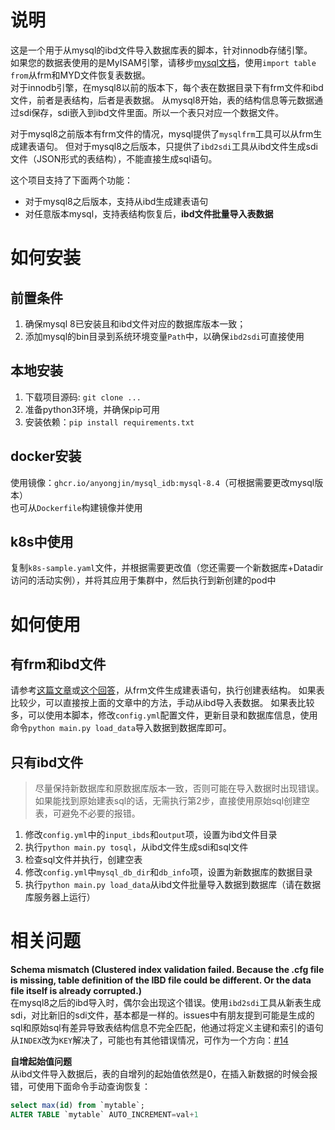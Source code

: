 # 说明
这是一个用于从mysql的ibd文件导入数据库表的脚本，针对innodb存储引擎。  
如果您的数据表使用的是MyISAM引擎，请移步[mysql文档](https://dev.mysql.com/doc/refman/8.0/en/import-table.html)，使用`import table from`从frm和MYD文件恢复表数据。  
对于innodb引擎，在mysql8以前的版本下，每个表在数据目录下有frm文件和ibd文件，前者是表结构，后者是表数据。
从mysql8开始，表的结构信息等元数据通过sdi保存，sdi嵌入到ibd文件里面。所以一个表只对应一个数据文件。  

对于mysql8之前版本有frm文件的情况，mysql提供了`mysqlfrm`工具可以从frm生成建表语句。
但对于mysql8之后版本，只提供了`ibd2sdi`工具从ibd文件生成sdi文件（JSON形式的表结构），不能直接生成sql语句。

这个项目支持了下面两个功能：
* 对于mysql8之后版本，支持从ibd生成建表语句
* 对任意版本mysql，支持表结构恢复后，**ibd文件批量导入表数据**

# 如何安装

## 前置条件
1. 确保mysql 8已安装且和ibd文件对应的数据库版本一致；
2. 添加mysql的bin目录到系统环境变量`Path`中，以确保`ibd2sdi`可直接使用

## 本地安装
1. 下载项目源码: `git clone ...`
2. 准备python3环境，并确保pip可用
3. 安装依赖：`pip install requirements.txt`

## docker安装
使用镜像：`ghcr.io/anyongjin/mysql_idb:mysql-8.4`（可根据需要更改mysql版本）  
也可从`Dockerfile`构建镜像并使用

## k8s中使用
复制`k8s-sample.yaml`文件，并根据需要更改值（您还需要一个新数据库+Datadir访问的活动实例），并将其应用于集群中，然后执行到新创建的pod中

# 如何使用
## 有frm和ibd文件
请参考[这篇文章](https://jamesingold.com/restoring-mysql-database-frm-ibd)或[这个回答](https://dba.stackexchange.com/a/71785)，从frm文件生成建表语句，执行创建表结构。
如果表比较少，可以直接按上面的文章中的方法，手动从ibd导入表数据。
如果表比较多，可以使用本脚本，修改`config.yml`配置文件，更新目录和数据库信息，使用命令`python main.py load_data`导入数据到数据库即可。

## 只有ibd文件
> 尽量保持新数据库和原数据库版本一致，否则可能在导入数据时出现错误。
> 如果能找到原始建表sql的话，无需执行第2步，直接使用原始sql创建空表，可避免不必要的报错。

1. 修改`config.yml`中的`input_ibds`和`output`项，设置为ibd文件目录
2. 执行`python main.py tosql`，从ibd文件生成sdi和sql文件
3. 检查sql文件并执行，创建空表
4. 修改`config.yml`中`mysql_db_dir`和`db_info`项，设置为新数据库的数据目录
5. 执行`python main.py load_data`从ibd文件批量导入数据到数据库（请在数据库服务器上运行）

# 相关问题
**Schema mismatch (Clustered index validation failed. Because the .cfg file is missing, table definition of the IBD file could be different. Or the data file itself is already corrupted.)**  
在mysql8之后的ibd导入时，偶尔会出现这个错误。使用`ibd2sdi`工具从新表生成sdi，对比新旧的sdi文件，基本都是一样的。issues中有朋友提到可能是生成的sql和原始sql有差异导致表结构信息不完全匹配，他通过将定义主键和索引的语句从`INDEX`改为`KEY`解决了，可能也有其他错误情况，可作为一个方向：[#14](/../../issues/14)

**自增起始值问题**  
从ibd文件导入数据后，表的自增列的起始值依然是0，在插入新数据的时候会报错，可使用下面命令手动查询恢复：  
```sql
select max(id) from `mytable`;
ALTER TABLE `mytable` AUTO_INCREMENT=val+1
```
